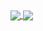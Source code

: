 <!-- ### Hi there 👋 -->

<a href="https://github.com/anuraghazra/github-readme-stats">
  <img align="center" src="https://github-readme-stats.vercel.app/api/top-langs/?username=ruddyscent&layout=compact&langs_count=6" />
</a>
<a href="https://github.com/anuraghazra/github-readme-stats">
  <img align="center" src="https://github-readme-stats.vercel.app/api?username=ruddyscent&count_private=true&show_icons=true" />
</a>

<!--
[![Top Langs](https://github-readme-stats.vercel.app/api/top-langs/?username=ruddyscent)](https://github.com/anuraghazra/github-readme-stats)

[![Kyungwon Chun's GitHub stats](https://github-readme-stats.vercel.app/api?username=ruddyscent&count_private=true&show_icons=true)](https://github.com/anuraghazra/github-readme-stats)
-->
<!--
**ruddyscent/ruddyscent** is a ✨ _special_ ✨ repository because its `README.md` (this file) appears on your GitHub profile.

Here are some ideas to get you started:

- 🔭 I’m currently working on ...
- 🌱 I’m currently learning ...
- 👯 I’m looking to collaborate on ...
- 🤔 I’m looking for help with ...
- 💬 Ask me about ...
- 📫 How to reach me: ...
- 😄 Pronouns: ...
- ⚡ Fun fact: ...
-->
